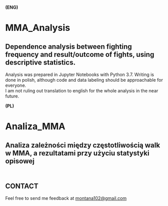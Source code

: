 **(ENG)**
# MMA_Analysis
## Dependence analysis between fighting frequency and result/outcome of fights, using descriptive statistics.

Analysis was prepared in Jupyter Notebooks with Python 3.7.
Writing is done in polish, although code and data labeling should be approachable for everyone.</br>
I am not ruling out translation to english for the whole analysis in the near future.


**(PL)**
# Analiza_MMA
## Analiza zależności między częstotliwością walk w MMA, a rezultatami przy użyciu statystyki opisowej</br></br>


## CONTACT

Feel free to send me feedback at montana102@gmail.com
